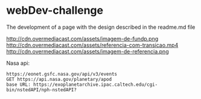 # webDev-challenge
The development of a page with the design described in the readme.md file

  http://cdn.overmediacast.com/assets/imagem-de-fundp.png
  http://cdn.overmediacast.com/assets/referencia-com-transicao.mp4
  http://cdn.overmediacast.com/assets/imagem-de-referencia.png

Nasa api:

    https://eonet.gsfc.nasa.gov/api/v3/events
    GET https://api.nasa.gov/planetary/apod
    base URL: https://exoplanetarchive.ipac.caltech.edu/cgi-bin/nstedAPI/nph-nstedAPI?
